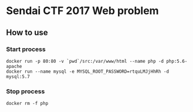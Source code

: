 # Sendai CTF 2017 Web problem

## How to use
### Start process

```
docker run -p 80:80 -v `pwd`/src:/var/www/html --name php -d php:5.6-apache
docker run --name mysql -e MYSQL_ROOT_PASSWORD=rtquLMJjHhRh -d mysql:5.7
```

### Stop process

```
docker rm -f php
```

